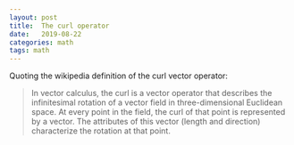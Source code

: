 ```yaml
---
layout: post
title:  The curl operator
date:   2019-08-22
categories: math
tags: math
---
```


Quoting the wikipedia definition of the curl vector operator:

> In vector calculus, the curl is a vector operator that describes the infinitesimal rotation of a vector field in three-dimensional Euclidean space. At every point in the field, the curl of that point is represented by a vector. The attributes of this vector (length and direction) characterize the rotation at that point.
